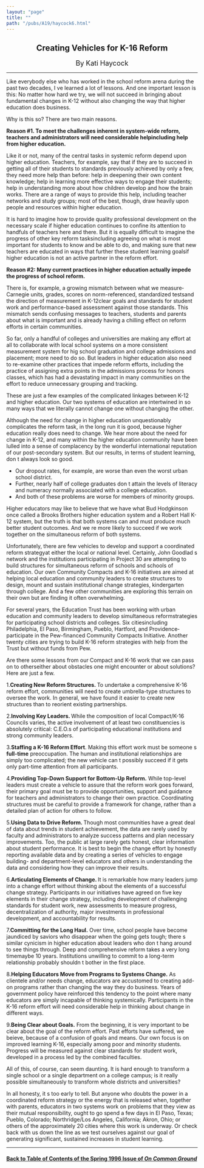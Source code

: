 ```yaml
---
layout: "page"
title: ""
path: "/pubs/A19/haycock6.html"
---
```

<main>
<center><h2>
Creating Vehicles for K-16 Reform</h2>
<font size="+1">By Kati Haycock</font>
</center><hr/>
Like everybody else who has worked in the school reform arena during the
past two decades, I ve learned a lot of lessons.  And one important lesson
is this:  No matter how hard we try, we will not succeed in bringing about
fundamental changes in K-12 without also changing the way that higher
education does business.
<p>
Why is this so?  There are two main reasons.
</p><p><b>Reason #1.  To meet the challenges inherent in system-wide reform,
teachers and administrators will need considerable help­including
help from higher education.
</b>
</p><p>
Like it or not, many of the central tasks in systemic reform depend upon
higher education.  Teachers, for example, say that if they are to succeed
in getting all of their students to standards previously achieved by only
a few, they need more help than before:    help in deepening their own
content knowledge; help in learning more effective ways to engage their
students; help in understanding more about how children develop and how
the brain works.  There are a range of ways to provide this help,
including teacher networks and study groups; most of the best, though,
draw heavily upon people and resources within higher education.
</p><p>
It is hard to imagine how to provide quality professional development on
the necessary scale if higher education continues to confine its attention
to handfuls of teachers here and there.  But it is equally difficult to
imagine the progress of other key reform tasks­including agreeing on
what is most important for students to know and be able to do, and making
sure that new teachers are educated in ways that further these student
learning goals­if higher education is not an active partner in the
reform effort.
</p><p><b>
Reason #2:  Many current practices in higher education actually impede the
progress of school reform.
</b>
</p><p>
There is, for example, a growing mismatch between what we
measure­Carnegie units, grades, scores on norm-referenced,
standardized tests­and the direction of measurement in
K-12­clear goals and standards for student work and performance-based
assessment against those standards.  This mismatch sends confusing
messages to teachers, students and parents about what is important and is
already having a chilling effect on reform efforts in certain communities.
</p><p>
So far, only a handful of colleges and universities are making any effort
at all to collaborate with local school systems on a more consistent
measurement system for hig school graduation and college admissions and
placement; more need to do so.  But leaders in higher education also need
to re-examine other practices that impede reform efforts, including the
practice of assigning extra points in the admissions process for  honors
classes, which has had a devastating impact in many communities on the
effort to reduce unnecessary grouping and tracking.
</p><p>
These are just a few examples of the complicated linkages between K-12 and
higher education.  Our two systems of education are intertwined in so many
ways that we literally cannot change one without changing the other.
</p><p>
Although the need for change in higher education unquestionably
complicates the reform task, in the long run it is good, because higher
education really does need to change.  We hear more about the need for
change in K-12, and many within the higher education community have been
lulled into a sense of complacency by the wonderful international
reputation of our post-secondary system.  But our results, in terms of
student learning, don t always look so good.
</p><ul><li>
Our dropout rates, for example, are worse than even the worst urban school
district.  
</li><li>Further, nearly half of college graduates don t attain the levels of
literacy and numeracy normally associated with a college education.
</li><li>And both of these problems are worse for members of minority groups.
</li></ul>
<p>
Higher educators may like to believe that we have what Bud Hodgkinson once
called a  Brooks Brothers  higher education system and a  Robert Hall
K-12 system, but the truth is that both systems can and must produce much
better student outcomes.  And we re more likely to succeed if we work
together on the simultaneous reform of both systems.
</p><p>
Unfortunately, there are few vehicles to develop and support a coordinated
reform strategy­at either the local or national level.  Certainly,
John Goodlad s network and the institutions participating in Project 30
are attempting to build structures for simultaneous reform of schools and
schools of education.  Our own  Community Compacts  and  K-16  initiatives
are aimed at helping local education and community leaders to create
structures to design, mount and sustain institutional change strategies,
kindergarten through college.  And a few other communities are exploring
this terrain on their own but are finding it often overwhelming.
</p><p>
For several years, the Education Trust has been working with urban
education and community leaders to develop simultaneous reformstrategies
for participating school districts and colleges.  Six
cities­including Philadelphia, El Paso, Birmingham, Pueblo, Hartford,
and Providence­participate in the Pew-financed Community Compacts
Initiative.  Another twenty cities are trying to build  K-16  reform
strategies with help from the Trust but without funds from Pew.  
</p><p>
Are there some lessons from our Compact and K-16 work that we can pass on
to others­either about obstacles one might encounter or about
solutions?  Here are just a few.
</p><p>
1.<b>Creating New Reform Structures. </b> To undertake a comprehensive
K-16 reform effort, communities will need to create umbrella-type
structures to oversee the work.  In general, we have found it easier to
create new structures than to reorient existing partnerships.
</p><p>
2.<b>Involving Key Leaders. </b> While the composition of local
Compact/K-16 Councils varies, the active involvement of at least two
constituencies is absolutely critical:  C.E.O.s of participating
educational institutions and strong community leaders.
</p><p>
3.<b>Staffing a K-16 Reform Effort</b>.  Making this effort work must be
someone s <b>full-time</b> preoccupation.  The human and institutional
relationships are simply too complicated; the new vehicle can t possibly
succeed if it gets only part-time attention from all participants.
</p><p>
4.<b>Providing Top-Down Support for Bottom-Up Reform.</b>  While top-level
leaders must create a vehicle to assure that the reform work goes forward,
their primary goal must be to provide opportunities, support and guidance
for teachers and administrators to change their own practice.
Coordinating structures must be careful to provide a framework for change,
rather than a detailed plan of action for others to follow.
</p><p>
5.<b>Using Data to Drive Reform. </b> Though most communities have a great
deal of data about trends in student achievement, the data are rarely used
by faculty and administrators to analyze success patterns and plan
necessary improvements.  Too, the public at large rarely gets honest,
clear information about student performance.  It is best to begin the
change effort by honestly reporting available data and by creating a
series of vehicles to engage building- and department-level educators and
others in understanding the data and considering how they can improve
their results.
</p><p>
6.<b>Articulating Elements of Change. </b> It is remarkable how many
leaders jump into a change effort without thinking about the elements of a
successful change strategy.  Participants in our initiatives have agreed
on five key elements in their change strategy, including development of
challenging standards for student work, new assessments to measure
progress, decentralization of authority, major investments in professional
development, and accountability for results.
</p><p>
7.<b>Committing for the Long Haul.</b>  Over time, school people have
become jaundiced by  saviors  who disappear when the going gets tough;
there s similar cynicism in higher education about leaders who don t hang
around to see things through.  Deep and comprehensive reform takes a very
long time­maybe 10 years.  Institutions unwilling to commit to a
long-term relationship probably shouldn t bother in the first place.
</p><p>
8.<b>Helping Educators Move from Programs to Systems Change.</b>  As
clientele and/or needs change, educators are accustomed to creating add-on
programs rather than changing the way they do business.  Years of
government policy have reinforced this tendency to the point where many
educators are simply incapable of thinking systemically.  Participants in
the K-16 reform effort will need considerable help in thinking about
change in different ways.
</p><p>
9.<b>Being Clear about Goals.</b>  From the beginning, it is very
important to be clear about the goal of the reform effort.  Past efforts
have suffered, we beieve, because of a confusion of goals and means.  Our
own focus is on improved learning K-16, especially among poor and minority
students.  Progress will be measured against clear standards for student
work, developed in a process led by the combined faculties.
</p><p>
All of this, of course, can seem daunting.  It is hard enough to transform
a single school or a single department on a college campus; is it really
possible simultaneously to transform whole districts and universities?
</p><p>
In all honesty, it s too early to tell.  But anyone who doubts the power
in a coordinated reform strategy or the energy that is released when,
together with parents, educators in two systems work on problems that they
view as their mutual responsibility, ought to go spend a few days in El
Paso, Texas; Pueblo, Colorado; Northridge/Los Angeles, California; Akron,
Ohio; or others of the approximately 20 cities where this work is
underway.  Or check back with us down the line as we test ourselves
against our goal of generating significant, sustained increases in student
learning.
</p><hr/>
<h4><a href="/pubs/A19/">Back to
Table of Contents of the Spring  1996 Issue of <i>On Common
Ground</i></a>
</h4>
</main>
